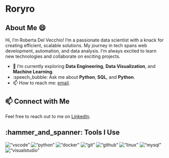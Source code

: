 # Roryro
## About Me :smile:
Hi, I’m Roberta Del Vecchio! I’m a passionate data scientist with a knack for creating efficient, scalable solutions. My journey in tech spans web development, automation, and data analysis. I’m always excited to learn new technologies and collaborate on exciting projects.
- :seedling: I’m currently exploring **Data Engineering**, **Data Visualization**, and **Machine Learning**.
- :speech_bubble:   Ask me about **Python**, **SQL**, and **Python**.
- :mailbox: How to reach me:  [email](roryro@gmail.com).
## :mailbox: Connect with Me
Feel free to reach out to me on [LinkedIn](https://www.linkedin.com/in/roberta-del-vecchio-04a58188/).

## :hammer_and_spanner:   Tools I Use
<p align=“left”>
<img src= “https://cdn.jsdelivr.net/gh/devicons/devicon/icons/vscode/vscode-original.svg” alt=“vscode” width=“30" height=“30”/>
<img src= “https://cdn.jsdelivr.net/gh/devicons/devicon/icons/python/python-original.svg” alt=“python” width=“30" height=“30”/>
<img src= “https://cdn.jsdelivr.net/gh/devicons/devicon/icons/docker/docker-original.svg” alt=“docker” width=“30" height=“30”/>
<img src= “https://cdn.jsdelivr.net/gh/devicons/devicon/icons/git/git-original.svg” alt=“git” width=“30" height=“30”/>
<img src= “https://cdn.jsdelivr.net/gh/devicons/devicon/icons/github/github-original-wordmark.svg” alt=“github” width=“30" height=“30”/>
<img src= “https://cdn.jsdelivr.net/gh/devicons/devicon/icons/linux/linux-original.svg” alt=“linux” width=“30" height=“30”/>
<img src= “https://cdn.jsdelivr.net/gh/devicons/devicon/icons/mysql/mysql-original-wordmark.svg” alt=“mysql” width=“30" height=“30”/>
<img src= “https://cdn.jsdelivr.net/gh/devicons/devicon/icons/visualstudio/visualstudio-plain.svg” alt=“visualstudio” width=“30" height=“30”/>
</p>
